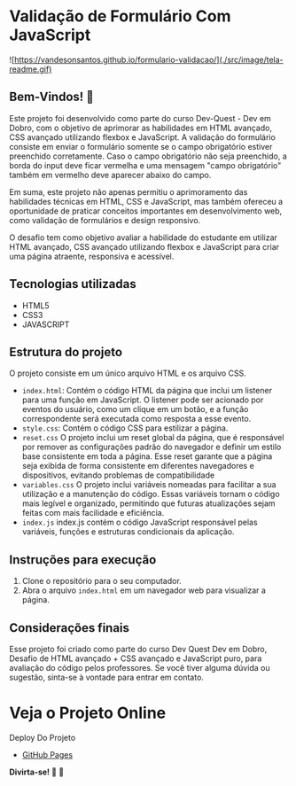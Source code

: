 # Validação de Formulário Com JavaScript

![https://vandesonsantos.github.io/formulario-validacao/](./src/image/tela-readme.gif)


## Bem-Vindos! 👋

Este projeto foi desenvolvido como parte do curso Dev-Quest - Dev em Dobro, com o objetivo de aprimorar as habilidades em HTML avançado, CSS avançado utilizando flexbox e JavaScript. A validação do formulário consiste em enviar o formulário somente se o campo obrigatório estiver preenchido corretamente. Caso o campo obrigatório não seja preenchido, a borda do input deve ficar vermelha e uma mensagem "campo obrigatório" também em vermelho deve aparecer abaixo do campo.

Em suma, este projeto não apenas permitiu o aprimoramento das habilidades técnicas em HTML, CSS e JavaScript, mas também ofereceu a oportunidade de praticar conceitos importantes em desenvolvimento web, como validação de formulários e design responsivo.

O desafio tem como objetivo avaliar a habilidade do estudante em utilizar HTML avançado, CSS avançado utilizando flexbox e JavaScript para criar uma página atraente, responsiva e acessível.


## Tecnologias utilizadas

- HTML5
- CSS3
- JAVASCRIPT

## Estrutura do projeto

O projeto consiste em um único arquivo HTML e os arquivo CSS.

- `index.html`: Contém o código HTML da página que inclui um listener para uma função em JavaScript. O listener pode ser acionado por eventos do usuário, como um clique em um botão, e a função correspondente será executada como resposta a esse evento.
- `style.css`: Contém o código CSS para estilizar a página.
- `reset.css` O projeto inclui um reset global da página, que é responsável por remover as configurações padrão do navegador e definir um estilo base consistente em toda a página. Esse reset garante que a página seja exibida de forma consistente em diferentes navegadores e dispositivos, evitando problemas de compatibilidade
- `variables.css` O projeto inclui variáveis nomeadas para facilitar a sua utilização e a manutenção do código. Essas variáveis tornam o código mais legível e organizado, permitindo que futuras atualizações sejam feitas com mais facilidade e eficiência.
- `index.js` index.js contém o código JavaScript responsável pelas variáveis, funções e estruturas condicionais da aplicação. 


## Instruções para execução

1. Clone o repositório para o seu computador.
2. Abra o arquivo `index.html` em um navegador web para visualizar a página.


## Considerações finais

Esse projeto foi criado como parte do curso Dev Quest Dev em Dobro, Desafio de HTML avançado + CSS avançado e JavaScript puro, para avaliação do código pelos professores. Se você tiver alguma dúvida ou sugestão, sinta-se à vontade para entrar em contato.


# Veja o Projeto Online
Deploy Do Projeto

- [GitHub Pages](https://vandesonsantos.github.io/formulario-validacao/)



**Divirta-se! 🚀** 🚀

